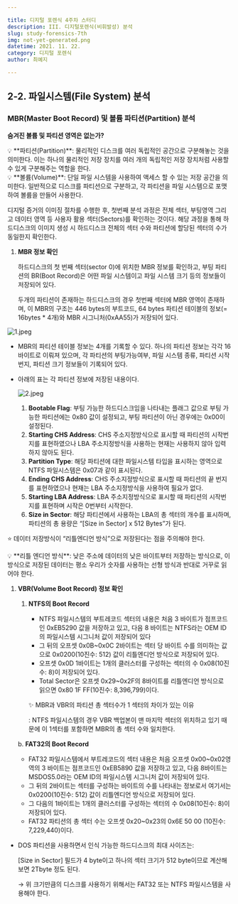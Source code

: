 ```yaml
---

title: 디지털 포렌식 4주차 스터디
description: III. 디지털포렌식(비휘발성) 분석
slug: study-forensics-7th
img: not-yet-generated.png
datetime: 2021. 11. 22.
category: 디지털 포렌식
author: 최예지

---
```


## 2-2. 파일시스템(File System) 분석

### MBR(Master Boot Record) 및 볼륨 파티션(Partition) 분석

**숨겨진 볼륨 및 파티션 영역은 없는가?**

<aside>
💡 **파티션(Partition)**: 물리적인 디스크를 여러 독립적인 공간으로 구분해놓는 것을 의미한다. 이는 하나의 물리적인 저장 장치를 여러 개의 독립적인 저장 장치처럼 사용할 수 있게 구분해주는 역할을 한다.

</aside>

<aside>
💡 **볼륨(Volume)**: 단일 파일 시스템을 사용하여 액세스 할 수 있는 저장 공간을 의미한다. 일반적으로 디스크를 파티션으로 구분하고, 각 파티션을 파일 시스템으로 포맷하여 볼륨을 만들어 사용한다.

</aside>

디지털 증거의 이미징 절차를 수행한 후, 첫번째 분석 과정은 전체 섹터, 부팅영역 그리고 데이터 영역 등 사용자 활용 섹터(Sectors)를 확인하는 것이다. 해당 과정을 통해 하드디스크의 이미지 생성 시 하드디스크 전체의 섹터 수와 파티션에 할당된 섹터의 수가 동일한지 확인한다.

1. **MBR 정보 확인**
    
    하드디스크의 첫 번째 섹터(sector 0)에 위치한 MBR 정보를 확인하고, 부팅 파티션의 BR(Boot Record)은 어떤 파일 시스템이고 파일 시스템 크기 등의 정보들이 저장되어 있다.
    
    두개의 파티션이 존재하는 하드디스크의 경우 첫번째 섹터에 MBR 영역이 존재하며, 이 MBR의 구조는 446 bytes의 부트코드, 64 bytes 파티션 테이블의 정보(= 16bytes * 4개)와 MBR 시그니처(0xAA55)가 저장되어 있다.
    

![1.jpeg](/study-forensics-7th/1.jpeg)

- MBR의 파티션 테이블 정보는 4개를 기록할 수 있다. 하나의 파티션 정보는 각각 16바이트로 이뤄져 있으며, 각 파티션의 부팅가능여부, 파일 시스템 종류, 파티션 시작번지, 파티션 크기 정보들이 기록되어 있다.
- 아래의 표는 각 파티션 정보에 저장된 내용이다.
    
    ![2.jpeg](/study-forensics-7th/1.jpeg)
    
    1. **Bootable Flag**: 부팅 가능한 하드디스크임을 나타내는 플래그 값으로 부팅 가능한 파티션에는 0x80 값이 설정되고, 부팅 파티션이 아닌 경우에는 0x00이 설정된다.
    2. **Starting CHS Address**: CHS 주소지정방식으로 표시할 때 파티션의 시작번지를 표현하였으나 LBA 주소지정방식을 사용하는 현재는 사용하지 않아 입력하지 않아도 된다.
    3. **Partition Type**: 해당 파티션에 대한 파일시스템 타입을 표시하는 영역으로 NTFS 파일시스템은 0x07과 같이 표시된다.
    4. **Ending CHS Address**: CHS 주소지정방식으로 표시할 때 파티션의 끝 번지를 표현하였으나 현재는 LBA 주소지정방식을 사용하여 필요가 없다.
    5. **Starting LBA Address**: LBA 주소지정방식으로 표시할 때 파티션의 시작번지를 표현하며 시작은 0번부터 시작한다.
    6. **Size in Sector**: 해당 파티션에서 사용하는 LBA의 총 섹터의 개수를 표시하며, 파티션의 총 용량은 “[Size in Sector] x 512 Bytes”가 된다.

⭐ 데이터 저장방식이 “리틀엔디언 방식”으로 저장된다는 점을 주의해야 한다.

<aside>
💡 **리틀 엔디언 방식**: 낮은 주소에 데이터의 낮은 바이트부터 저장하는 방식으로, 이 방식으로 저장된 데이터는 평소 우리가 숫자를 사용하는 선형 방식과 반대로 거꾸로 읽어야 한다.

</aside>

1. **VBR(Volume Boot Record) 정보 확인**
    1. **NTFS의 Boot Record**
        - NTFS 파일시스템의 부트레코드 섹터의 내용은 처음 3 바이트가 점프코드인 0xEB5290 값을 저장하고 있고, 다음 8 바이트는 NTFS라는 OEM ID의 파일시스템 시그니처 값이 저장되어 있다
        - 그 뒤의 오프셋 0x0B~0x0C 2바이트는 섹터 당 바이트 수를 의미하는 값으로 0x0200(10진수: 512) 값이 리틀엔디언 방식으로 저장되어 있다.
        - 오프셋 0x0D 1바이트는 1개의 클러스터를 구성하는 섹터의 수 0x08(10진수: 8)이 저장되어 있다.
        - Total Sector은 오프셋 0x29~0x2F의 8바이트를 리틀엔디언 방식으로 읽으면 0x80 1F FF(10진수: 8,396,799)이다.
        
        ✨ MBR과 VBR의 파티션 총 섹터수가 1 섹터의 차이가 있는 이유
        
        : NTFS 파일시스템의 경우 VBR 백업본이 맨 마지막 섹터의 위치하고 있기 때문에 이 1섹터를 포함하면 MBR의 총 섹터 수와 일치한다.
        
    
    b. **FAT32의 Boot Record**
    
    - FAT32 파일시스템에서 부트레코드의 섹터 내용은 처음 오프셋 0x00~0x02영역의 3 바이트는 점프코드인 0xEB5890 값을 저장하고 있고, 다음 8바이트는 MSDOS5.0라는 OEM ID의 파일시스템 시그니처 값이 저장되어 있다.
    - 그 뒤의 2바이트는 섹터를 구성하는 바이트의 수를 나타내는 정보로서 여기서는 0x0200(10진수: 512) 값이 리틀엔디언 방식으로 저장되어 있다.
    - 그 다음의 1바이트는 1개의 클러스터를 구성하는 섹터의 수 0x08(10진수: 8)이 저장되어 있다.
    - FAT32 파티션의 총 섹터 수는 오프셋 0x20~0x23의 0x6E 50 00 (10진수: 7,229,440)이다.
- DOS 파티션을 사용하면서 인식 가능한 하드디스크의 최대 사이즈는:
    
    [Size in Sector] 필드가 4 byte이고 하나의 섹터 크기가 512 byte이므로 계산해보면 2Tbyte 정도 된다.
    
    → 위 크기만큼의 디스크를 사용하기 위해서는 FAT32 또는 NTFS 파일시스템을 사용해야 한다.
